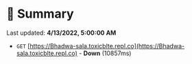 # 📖 Summary
Last updated: **4/13/2022, 5:00:00 AM**

- `GET` [https://Bhadwa-sala.toxicblte.repl.co](https://Bhadwa-sala.toxicblte.repl.co) - **Down** (10857ms)
